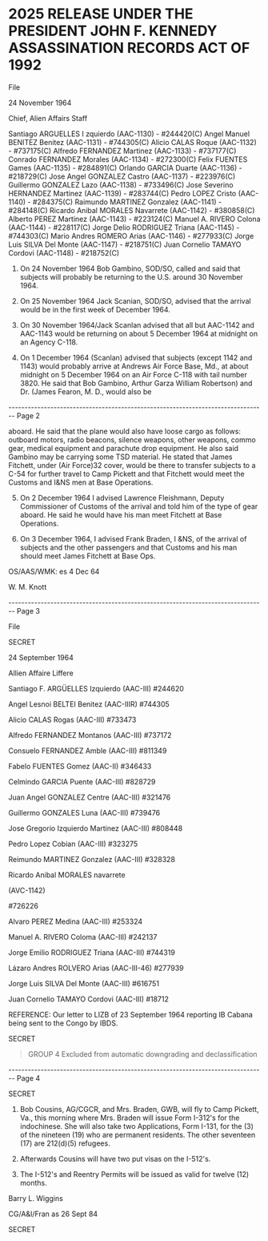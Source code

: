 # 2025 RELEASE UNDER THE PRESIDENT JOHN F. KENNEDY ASSASSINATION RECORDS ACT OF 1992

File

24 November 1964

Chief, Alien Affairs Staff

Santiago ARGUELLES I zquierdo (AAC-1130) - #244420(C)
Angel Manuel BENITEZ Benitez (AAC-1131) - #744305(C)
Alicio CALAS Roque (AAC-1132) - #737175(C)
Alfredo FERNANDEZ Martinez (AAC-1133) - #737177(C)
Conrado FERNANDEZ Morales (AAC-1134) - #272300(C)
Felix FUENTES Games (AAC-1135) - #284891(C)
Orlando GARCIA Duarte (AAC-1136) - #218729(C)
Jose Angel GONZALEZ Castro (AAC-1137) - #223976(C)
Guillermo GONZALEZ Lazo (AAC-1138) - #733496(C)
Jose Severino HERNANDEZ Martinez (AAC-1139) - #283744(C)
Pedro LOPEZ Cristo (AAC-1140) - #284375(C)
Raimundo MARTINEZ Gonzalez (AAC-1141) - #284148(C)
Ricardo Anibal MORALES Navarrete (AAC-1142) - #380858(C)
Alberto PEREZ Martinez (AAC-1143) - #223124(C)
Manuel A. RIVERO Colona (AAC-1144) - #228117(C)
Jorge Delio RODRIGUEZ Triana (AAC-1145) - #744303(C)
Mario Andres ROMERO Arias (AAC-1146) - #277933(C)
Jorge Luis SILVA Del Monte (AAC-1147) - #218751(C)
Juan Cornelio TAMAYO Cordovi (AAC-1148) - #218752(C)

1. On 24 November 1964 Bob Gambino, SOD/SO, called and said that subjects will probably be returning to the U.S. around 30 November 1964.

2. On 25 November 1964 Jack Scanian, SOD/SO, advised that the arrival would be in the first week of December 1964.

3. On 30 November 1964/Jack Scanlan advised that all but AAC-1142 and AAC-1143 would be returning on about 5 December 1964 at midnight on an Agency C-118.

4. On 1 December 1964 (Scanlan) advised that subjects (except 1142 and 1143) would probably arrive at Andrews Air Force Base, Md., at about midnight on 5 December 1964 on an Air Force C-118 with tail number 3820. He said that Bob Gambino, Arthur Garza William Robertson) and Dr. (James Fearon, M. D., would also be


-------------------------------------------------------------------------------- Page 2

aboard. He said that the plane would also have loose cargo
as follows: outboard motors, radio beacons, silence weapons,
other weapons, commo gear, medical equipment and parachute
drop equipment. He also said Gambino may be carrying some
TSD material. He stated that James Fitchett, under (Air Force)32
cover, would be there to transfer subjects to a C-54 for further
travel to Camp Pickett and that Fitchett would meet the Customs
and I&NS men at Base Operations.

5. On 2 December 1964 I advised Lawrence Fleishmann,
   Deputy Commissioner of Customs of the arrival and told him
   of the type of gear aboard. He said he would have his man
   meet Fitchett at Base Operations.

6. On 3 December 1964, I advised Frank Braden, I &NS,
   of the arrival of subjects and the other passengers and that
   Customs and his man should meet James Fitchett at Base Ops.

OS/AAS/WMK: es 4 Dec 64

W. M. Knott


-------------------------------------------------------------------------------- Page 3

File

SECRET

24 September 1964

Allien Affaire Liffere

Santiago F. ARGÜELLES Izquierdo (AAC-III)
#244620

Angel Lesnoi BELTEI Benitez (AAC-IIIR)
#744305

Alicio CALAS Rogas (AAC-III)
#733473

Alfredo FERNANDEZ Montanos (AAC-III)
#737172

Consuelo FERNANDEZ Amble (AAC-III)
#811349

Fabelo FUENTES Gomez (AAC-II)
#346433

Celmindo GARCIA Puente (AAC-III)
#828729

Juan Angel GONZALEZ Centre (AAC-III)
#321476

Guillermo GONZALES Luna (AAC-III)
#739476

Jose Gregorio Izquierdo Martinez (AAC-III)
#808448

Pedro Lopez Cobian (AAC-III)
#323275

Reimundo MARTINEZ Gonzalez (AAC-III)
#328328

Ricardo Anibal MORALES navarrete

(AVC-1142)

#726226

Alvaro PEREZ Medina (AAC-III)
#253324

Manuel A. RIVERO Coloma (AAC-III)
#242137

Jorge Emilio RODRIGUEZ Triana (AAC-III)
#744319

Lázaro Andres ROLVERO Arias (AAC-III-46)
#277939

Jorge Luis SILVA Del Monte (AAC-III)
#616751

Juan Cornelio TAMAYO Cordovi (AAC-III)
#18712

REFERENCE: Our letter to LIZB of 23 September 1964 reporting IB Cabana being sent to the Congo by IBDS.

SECRET

> GROUP 4
> Excluded from automatic downgrading and declassification


-------------------------------------------------------------------------------- Page 4

SECRET

1.  Bob Cousins, AG/CGCR, and Mrs. Braden, GWB, will fly to Camp Pickett, Va., this morning where Mrs. Braden will issue Form I-312's for the indochinese. She will also take two Applications, Form I-131, for the (3) of the nineteen (19) who are permanent residents. The other seventeen (17) are 212(d)(5) refugees.

2. Afterwards Cousins will have two put visas on the I-512's.

3. The I-512's and Reentry Permits will be issued as valid for twelve (12) months.

Barry L. Wiggins

CG/A&I/Fran as 26 Sept 84

SECRET
